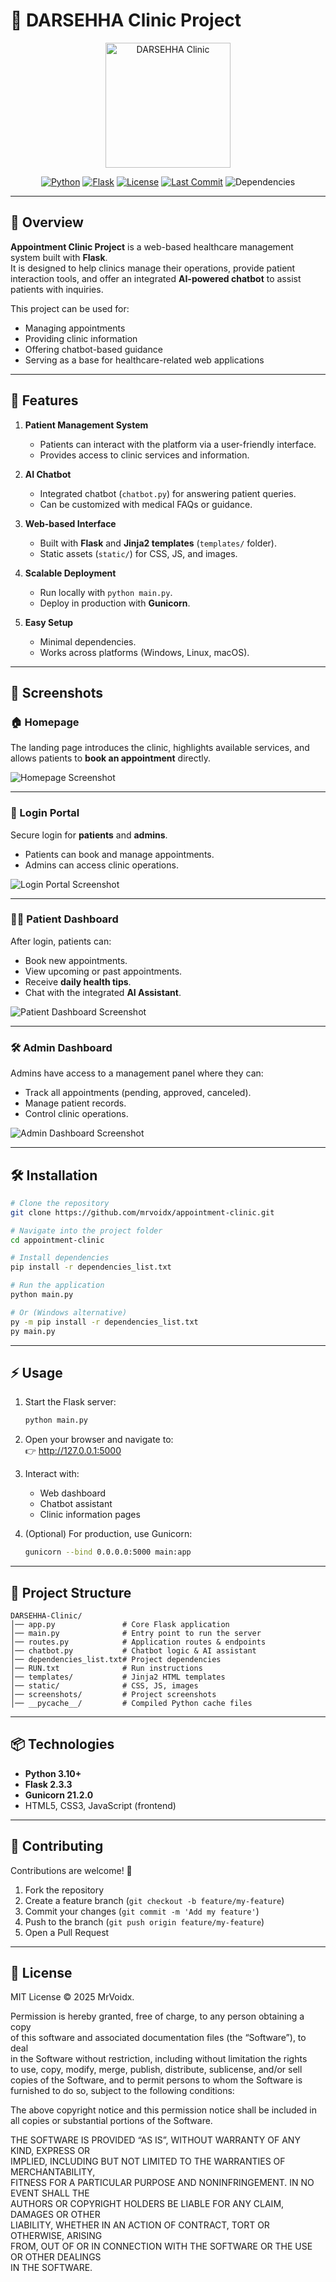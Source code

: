 # 🏥 DARSEHHA Clinic Project

<p align="center">
  <img src="./homepage.png" alt="DARSEHHA Clinic" width="200"/>
</p>

<p align="center">
  <a href="#-technologies"><img src="https://img.shields.io/badge/Python-3.10+-blue?logo=python&style=flat-square" alt="Python"></a>
  <a href="#-technologies"><img src="https://img.shields.io/badge/Flask-2.3.3-green?logo=flask&style=flat-square" alt="Flask"></a>
  <a href="#-license"><img src="https://img.shields.io/badge/license-MIT-green" alt="License"></a>
  <a href="https://github.com/mrvoidx/appointment-clinic/commits/main"><img src="https://img.shields.io/github/last-commit/mrvoidx/appointment-clinic" alt="Last Commit"></a>
  <img src="https://img.shields.io/badge/dependencies-up%20to%20date-brightgreen" alt="Dependencies">
</p>

---

## 🧾 Overview

**Appointment Clinic Project** is a web-based healthcare management system built with **Flask**.  
It is designed to help clinics manage their operations, provide patient interaction tools, and offer an integrated **AI-powered chatbot** to assist patients with inquiries.  

This project can be used for:  
- Managing appointments  
- Providing clinic information  
- Offering chatbot-based guidance  
- Serving as a base for healthcare-related web applications  

---

## 🚀 Features

1. **Patient Management System**  
   - Patients can interact with the platform via a user-friendly interface.  
   - Provides access to clinic services and information.  

2. **AI Chatbot**  
   - Integrated chatbot (`chatbot.py`) for answering patient queries.  
   - Can be customized with medical FAQs or guidance.  

3. **Web-based Interface**  
   - Built with **Flask** and **Jinja2 templates** (`templates/` folder).  
   - Static assets (`static/`) for CSS, JS, and images.  

4. **Scalable Deployment**  
   - Run locally with `python main.py`.  
   - Deploy in production with **Gunicorn**.  

5. **Easy Setup**  
   - Minimal dependencies.  
   - Works across platforms (Windows, Linux, macOS).  

---

## 📸 Screenshots

### 🏠 Homepage
The landing page introduces the clinic, highlights available services, and allows patients to **book an appointment** directly.  

![Homepage Screenshot](./screenshots/homepage.png)

---

### 🔐 Login Portal
Secure login for **patients** and **admins**.  
- Patients can book and manage appointments.  
- Admins can access clinic operations.  

![Login Portal Screenshot](./screenshots/login.png)

---

### 👨‍⚕️ Patient Dashboard
After login, patients can:  
- Book new appointments.  
- View upcoming or past appointments.  
- Receive **daily health tips**.  
- Chat with the integrated **AI Assistant**.  

![Patient Dashboard Screenshot](./screenshots/patient_dashboard.png)

---

### 🛠️ Admin Dashboard
Admins have access to a management panel where they can:  
- Track all appointments (pending, approved, canceled).  
- Manage patient records.  
- Control clinic operations.  

![Admin Dashboard Screenshot](./screenshots/admin_dashboard.png)

---

## 🛠️ Installation

```bash
# Clone the repository
git clone https://github.com/mrvoidx/appointment-clinic.git

# Navigate into the project folder
cd appointment-clinic

# Install dependencies
pip install -r dependencies_list.txt

# Run the application
python main.py

# Or (Windows alternative)
py -m pip install -r dependencies_list.txt
py main.py
```

---

## ⚡ Usage

1. Start the Flask server:  
   ```bash
   python main.py
   ```

2. Open your browser and navigate to:  
   👉 http://127.0.0.1:5000  

3. Interact with:  
   - Web dashboard  
   - Chatbot assistant  
   - Clinic information pages  

4. (Optional) For production, use Gunicorn:  
   ```bash
   gunicorn --bind 0.0.0.0:5000 main:app
   ```

---

## 📂 Project Structure

```
DARSEHHA-Clinic/
│── app.py               # Core Flask application
│── main.py              # Entry point to run the server
│── routes.py            # Application routes & endpoints
│── chatbot.py           # Chatbot logic & AI assistant
│── dependencies_list.txt# Project dependencies
│── RUN.txt              # Run instructions
│── templates/           # Jinja2 HTML templates
│── static/              # CSS, JS, images
│── screenshots/         # Project screenshots
│── __pycache__/         # Compiled Python cache files
```

---

## 📦 Technologies

- **Python 3.10+**
- **Flask 2.3.3**
- **Gunicorn 21.2.0**
- HTML5, CSS3, JavaScript (frontend)  

---

## 🤝 Contributing

Contributions are welcome! 🚀  

1. Fork the repository  
2. Create a feature branch (`git checkout -b feature/my-feature`)  
3. Commit your changes (`git commit -m 'Add my feature'`)  
4. Push to the branch (`git push origin feature/my-feature`)  
5. Open a Pull Request  

---

## 📜 License

MIT License © 2025 MrVoidx.  

Permission is hereby granted, free of charge, to any person obtaining a copy  
of this software and associated documentation files (the “Software”), to deal  
in the Software without restriction, including without limitation the rights  
to use, copy, modify, merge, publish, distribute, sublicense, and/or sell  
copies of the Software, and to permit persons to whom the Software is  
furnished to do so, subject to the following conditions:  

The above copyright notice and this permission notice shall be included in  
all copies or substantial portions of the Software.  

THE SOFTWARE IS PROVIDED “AS IS”, WITHOUT WARRANTY OF ANY KIND, EXPRESS OR  
IMPLIED, INCLUDING BUT NOT LIMITED TO THE WARRANTIES OF MERCHANTABILITY,  
FITNESS FOR A PARTICULAR PURPOSE AND NONINFRINGEMENT. IN NO EVENT SHALL THE  
AUTHORS OR COPYRIGHT HOLDERS BE LIABLE FOR ANY CLAIM, DAMAGES OR OTHER  
LIABILITY, WHETHER IN AN ACTION OF CONTRACT, TORT OR OTHERWISE, ARISING  
FROM, OUT OF OR IN CONNECTION WITH THE SOFTWARE OR THE USE OR OTHER DEALINGS  
IN THE SOFTWARE.  
